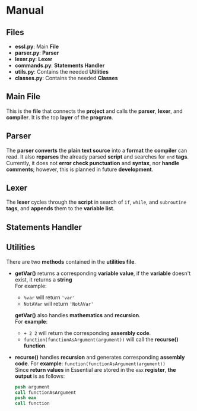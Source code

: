 # Manual  

## Files
- **essl.py**: Main **File**
- **parser.py**: **Parser**
- **lexer.py**: **Lexer**
- **commands.py**: **Statements Handler**
- **utils.py**: Contains the needed **Utilities**
- **classes.py**: Contains the needed **Classes**

## Main File
This is the **file** that connects the **project** and calls the **parser**, **lexer**, and **compiler**. It is the top **layer** of the **program**.  

## Parser
The **parser converts** the **plain text source** into a **format** the **compiler** can read. It also **reparses** the already parsed **script** and searches for ` end ` **tags**. Currently, it does not **error check punctuation** and **syntax**, nor **handle comments**; however, this is planned in future **development**.

## Lexer
The **lexer** cycles through the **script** in search of ` if `, ` while `, and ` subroutine ` **tags**, and **appends** them to the **variable list**.

## Statements Handler

## Utilities
There are two **methods** contained in the **utilities file**.
- **getVar()** returns a corresponding **variable value**, if the **variable** doesn't exist, it returns a **string**  
  For example: 
  - ` %var ` will return ` 'var' `
  - ` NotAVar ` will return ` 'NotAVar' `

  **getVar()** also handles **mathematics** and **recursion**.  
  For **example**:
  - ` + 2 2 ` will return the corresponding **assembly code**.
  - ` function(functionAsArgument(argument)) ` will call the **recurse() function**.

- **recurse()** handles **recursion** and generates corresponding **assembly code**.
  For **example**: ` function(functionAsArgument(argument)) `  
  Since **return values** in Essential are stored in the ` eax ` **register**, **the output** is as follows:
  
  ```nasm
  push argument
  call functionAsArgument
  push eax
  call function
  ```

